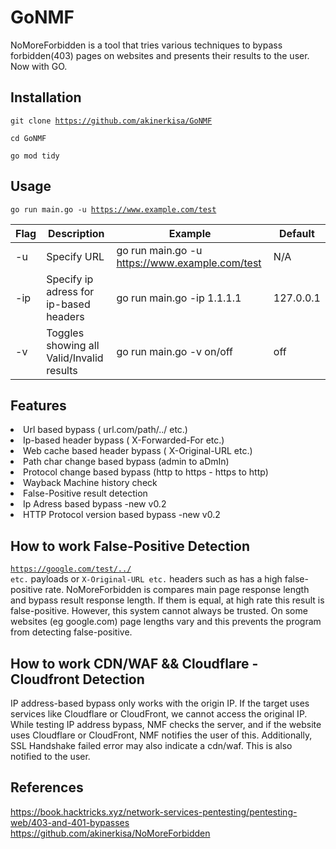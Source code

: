# GoNMF

NoMoreForbidden is a tool that tries various techniques to bypass forbidden(403) pages on websites and presents their results to the user. Now with GO.

## Installation
<code>git clone https://github.com/akinerkisa/GoNMF</code>
<p><code>cd GoNMF</code></p>
<p><code>go mod tidy</code></p>
  
## Usage
<code>go run main.go -u https://www.example.com/test </code>

Flag | Description | Example | Default |
--- | --- | --- | --- |
-u | Specify URL | go run main.go -u https://www.example.com/test | N/A |
-ip | Specify ip adress for ip-based headers | go run main.go -ip 1.1.1.1 | 127.0.0.1 |
-v | Toggles showing all Valid/Invalid results | go run main.go -v on/off | off |

## Features
<li> Url based bypass ( url.com/path/../ etc.)
<li>Ip-based header bypass ( X-Forwarded-For etc.)
<li> Web cache based header bypass ( X-Original-URL etc.)
<li> Path char change based bypass (admin to aDmIn)
<li> Protocol change based bypass (http to https - https to http)
<li> Wayback Machine history check
<li> False-Positive result detection</li>
<li> Ip Adress based bypass  -new v0.2 </li>
<li> HTTP Protocol version based bypass  -new v0.2 </li>

## How to work False-Positive Detection
<code>https://google.com/test/../ etc.</code> payloads or <code>X-Original-URL etc.</code> headers such as has a high false-positive rate. NoMoreForbidden is compares main page response length and bypass result response length. If them is equal, at high rate this result is false-positive. However, this system cannot always be trusted. On some websites (eg google.com) page lengths vary and this prevents the program from detecting false-positive.

## How to work CDN/WAF && Cloudflare - Cloudfront Detection
IP address-based bypass only works with the origin IP. If the target uses services like Cloudflare or CloudFront, we cannot access the original IP. While testing IP address bypass, NMF checks the server, and if the website uses Cloudflare or CloudFront, NMF notifies the user of this. Additionally, SSL Handshake failed error may also indicate a cdn/waf. This is also notified to the user.

## References
https://book.hacktricks.xyz/network-services-pentesting/pentesting-web/403-and-401-bypasses
https://github.com/akinerkisa/NoMoreForbidden 
